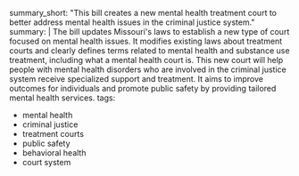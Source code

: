 summary_short: "This bill creates a new mental health treatment court to better address mental health issues in the criminal justice system."
summary: |
  The bill updates Missouri's laws to establish a new type of court focused on mental health issues. It modifies existing laws about treatment courts and clearly defines terms related to mental health and substance use treatment, including what a mental health court is. This new court will help people with mental health disorders who are involved in the criminal justice system receive specialized support and treatment. It aims to improve outcomes for individuals and promote public safety by providing tailored mental health services.
tags:
  - mental health
  - criminal justice
  - treatment courts
  - public safety
  - behavioral health
  - court system
